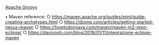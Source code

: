 <a href="http://www.groovy-lang.org">Apache Groovy</a>

• Maven reference:
	○ https://maven.apache.org/guides/mini/guide-creating-archetypes.html
	○ https://dzone.com/articles/getting-started-nexus-maven
	○ https://howtodoinjava.com/maven/maven-m2-repo-eclipse/
	○ https://davioooh.com/blog/2018/01/11/integrazione-eclipse-maven
